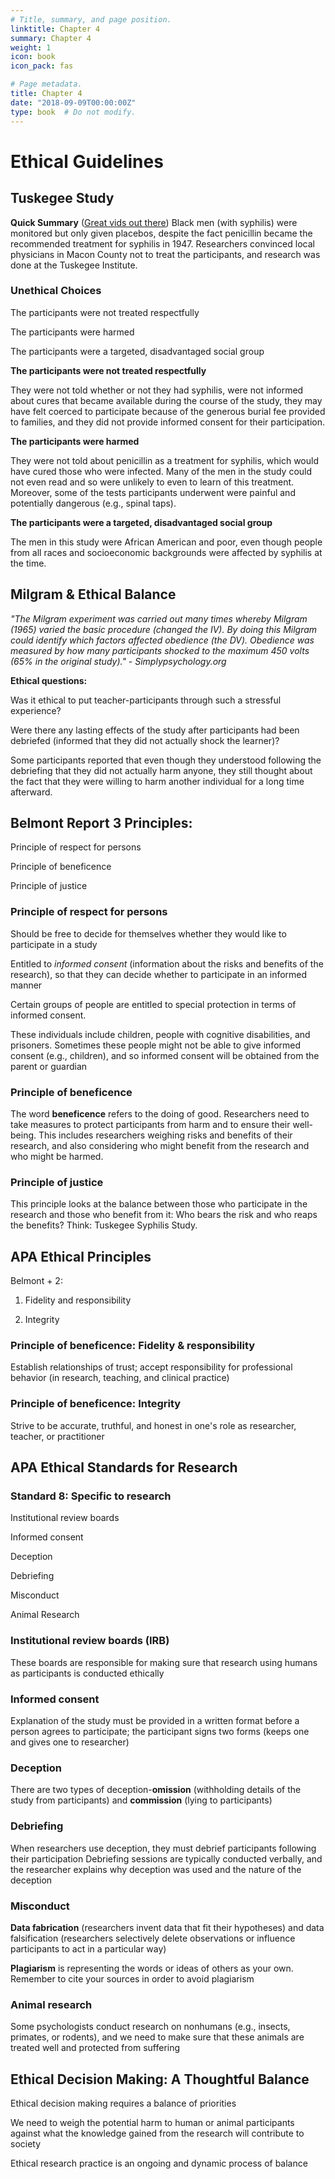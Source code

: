 ```yaml
---
# Title, summary, and page position.
linktitle: Chapter 4
summary: Chapter 4
weight: 1
icon: book
icon_pack: fas

# Page metadata.
title: Chapter 4
date: "2018-09-09T00:00:00Z"
type: book  # Do not modify.
---
```


# Ethical Guidelines

## Tuskegee Study

**Quick Summary** ([Great vids out there](https://www.youtube.com/watch?v=3KL7lcWMkz0))
Black men (with syphilis) were monitored but only given placebos, despite the fact penicillin became the recommended treatment for syphilis in 1947. Researchers convinced local physicians in Macon County not to treat the participants, and research was done at the Tuskegee Institute.

### Unethical Choices
The participants were not treated respectfully

The participants were harmed

The participants were a targeted, disadvantaged social group

**The participants were not treated respectfully**

They were not told whether or not they had syphilis, were not informed about cures that became available during the course of the study, they may have felt coerced to participate because of the generous burial fee provided to families, and they did not provide informed consent for their participation.

**The participants were harmed**

They were not told about penicillin as a treatment for syphilis, which would have cured those who were infected. Many of the men in the study could not even read and so were unlikely to even to learn of this treatment. Moreover, some of the tests participants underwent were painful and potentially dangerous (e.g., spinal taps). 

**The participants were a targeted, disadvantaged social group**

The men in this study were African American and poor, even though people from all races and socioeconomic backgrounds were affected by syphilis at the time.

## Milgram & Ethical Balance

*"The Milgram experiment was carried out many times whereby Milgram (1965) varied the basic procedure (changed the IV). By doing this Milgram could identify which factors affected obedience (the DV). Obedience was measured by how many participants shocked to the maximum 450 volts (65% in the original study)." - Simplypsychology.org*

**Ethical questions:**

Was it ethical to put teacher-participants through such a stressful experience? 

Were there any lasting effects of the study after participants had been debriefed (informed that they did not actually shock the learner)? 

Some participants reported that even though they understood following the debriefing that they did not actually harm anyone, they still thought about the fact that they were willing to harm another individual for a long time afterward.

## Belmont Report 3 Principles: 

Principle of respect for persons

Principle of beneficence

Principle of justice

### Principle of respect for persons 

Should be free to decide for themselves whether they would like to participate in a study

Entitled to *informed consent* (information about the risks and benefits of the research), so that they can decide whether to participate in an informed manner

Certain groups of people are entitled to special protection in terms of informed consent. 

These individuals include children, people with cognitive disabilities, and prisoners. Sometimes these people might not be able to give informed consent (e.g., children), and so informed consent will be obtained from the parent or guardian


### Principle of beneficence

The word **beneficence** refers to the doing of good. Researchers need to take measures to protect participants from harm and to ensure their well-being. This includes researchers weighing risks and benefits of their research, and also considering who might benefit from the research and who might be harmed. 


### Principle of justice

This principle looks at the balance between those who participate in the research and those who benefit from it: Who bears the risk and who reaps the benefits? Think: Tuskegee Syphilis Study. 


## APA Ethical Principles

Belmont + 2:

1. Fidelity and responsibility

2. Integrity

### Principle of beneficence: Fidelity & responsibility

Establish relationships of trust; accept responsibility for professional behavior (in research, teaching, and clinical practice)

### Principle of beneficence: Integrity

Strive to be accurate, truthful, and honest in one's role as researcher, teacher, or practitioner

## APA Ethical Standards for Research

### Standard 8: Specific to research

Institutional review boards

Informed consent

Deception

Debriefing

Misconduct

Animal Research

### Institutional review boards (IRB)
These boards are responsible for making sure that research using humans as participants is conducted ethically

### Informed consent
Explanation of the study must be provided in a written format before a person agrees to participate; the participant signs two forms (keeps one and gives one to researcher)

### Deception
There are two types of deception-**omission** (withholding details of the study from participants) and **commission** (lying to participants)

### Debriefing
When researchers use deception, they must debrief participants following their participation
Debriefing sessions are typically conducted verbally, and the researcher explains why deception was used and the nature of the deception

### Misconduct

**Data fabrication** (researchers invent data that fit their hypotheses) and data falsification (researchers selectively delete observations or influence participants to act in a particular way)

**Plagiarism** is representing the words or ideas of others as your own. Remember to cite your sources in order to avoid plagiarism

### Animal research
Some psychologists conduct research on nonhumans (e.g., insects, primates, or rodents), and we need to make sure that these animals are treated well and protected from suffering

## Ethical Decision Making: A Thoughtful Balance
Ethical decision making requires a balance of priorities

We need to weigh the potential harm to human or animal participants against what the knowledge gained from the research will contribute to society

Ethical research practice is an ongoing and dynamic process of balance
